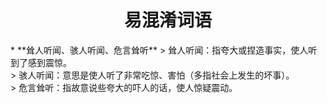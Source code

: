 <div align='center'><h1>易混淆词语</h1></div>
* **耸人听闻、骇人听闻、危言耸听**
> 耸人听闻：指夸大或捏造事实，使人听到了感到震惊。</br>
> 骇人听闻：意思是使人听了非常吃惊、害怕（多指社会上发生的坏事）。</br>
> 危言耸听：指故意说些夸大的吓人的话，使人惊疑震动。
